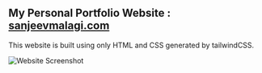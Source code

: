 ## My Personal Portfolio Website : [sanjeevmalagi.com ](https://sanjeevmalagi.com)

This website is built using only HTML and CSS generated by tailwindCSS.

![Website Screenshot](https://sanjeevmalagi.com/work-3.jpg "Screen shot of the website")
